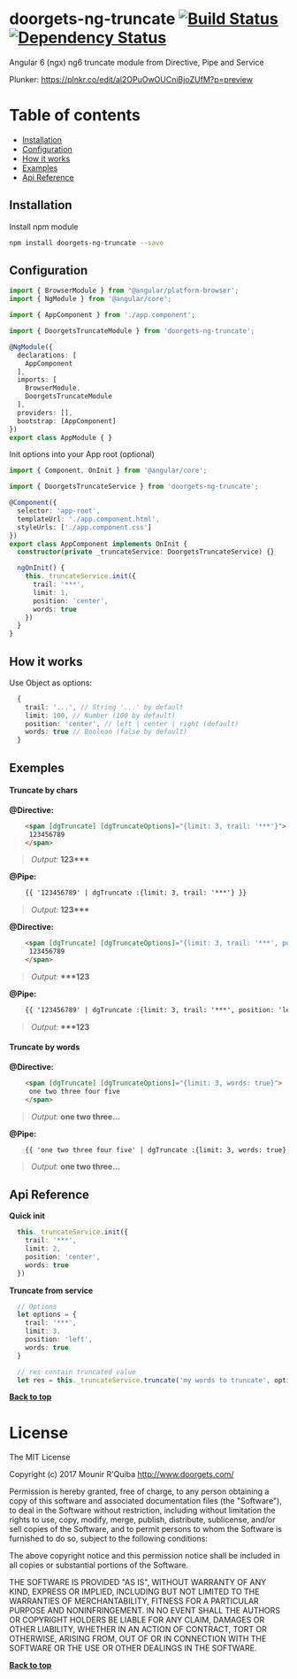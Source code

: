 # doorgets-ng-truncate [![Build Status](https://travis-ci.org/doorgets/ng-truncate.svg?branch=master)](https://travis-ci.org/doorgets/ng-truncate) [![Dependency Status](https://david-dm.org/doorgets/ng-truncate.svg)](https://david-dm.org/doorgets/ng-truncate)

Angular 6 (ngx) ng6 truncate module from Directive, Pipe and Service

Plunker: https://plnkr.co/edit/al2OPuOwOUCniBjoZUfM?p=preview

# Table of contents
* [Installation](#installation)
* [Configuration](#configuration)
* [How it works](#how-it-works)
* [Examples](#examples)
* [Api Reference](#api-reference)

## Installation

Install npm module

```sh
npm install doorgets-ng-truncate --save
```
## Configuration

```ts
import { BrowserModule } from '@angular/platform-browser';
import { NgModule } from '@angular/core';

import { AppComponent } from './app.component';

import { DoorgetsTruncateModule } from 'doorgets-ng-truncate';

@NgModule({
  declarations: [
    AppComponent
  ],
  imports: [
    BrowserModule,
    DoorgetsTruncateModule
  ],
  providers: [],
  bootstrap: [AppComponent]
})
export class AppModule { }
```

Init options into your App root (optional)

```ts
import { Component, OnInit } from '@angular/core';

import { DoorgetsTruncateService } from 'doorgets-ng-truncate';

@Component({
  selector: 'app-root',
  templateUrl: './app.component.html',
  styleUrls: ['./app.component.css']
})
export class AppComponent implements OnInit {
  constructor(private _truncateService: DoorgetsTruncateService) {}

  ngOnInit() {
    this._truncateService.init({
      trail: '***',
      limit: 1,
      position: 'center',
      words: true
    })
  }
}
```

## How it works

Use Object as options:
```ts
  {
    trail: '...', // String '...' by default
    limit: 100, // Number (100 by default)
    position: 'center', // left | center | right (default)
    words: true // Boolean (false by default)
  }
```


## Exemples

#### Truncate by chars
__@Directive:__
```html
    <span [dgTruncate] [dgTruncateOptions]="{limit: 3, trail: '***'}">
     123456789
    </span>
```

> *Output:* __123***__

__@Pipe:__
```html
    {{ '123456789' | dgTruncate :{limit: 3, trail: '***'} }}
```

> *Output:* __123***__

__@Directive:__
```html
    <span [dgTruncate] [dgTruncateOptions]="{limit: 3, trail: '***', position: 'left'}">
     123456789
    </span>
```

> *Output:* __***123__

__@Pipe:__
```html
    {{ '123456789' | dgTruncate :{limit: 3, trail: '***', position: 'left'} }}
```

> *Output:* __***123__



#### Truncate by words

__@Directive:__
```html
    <span [dgTruncate] [dgTruncateOptions]="{limit: 3, words: true}">
     one two three four five
    </span>
```

> *Output:* __one two three...__

__@Pipe:__
```html
    {{ 'one two three four five' | dgTruncate :{limit: 3, words: true} }}
```

> *Output:* __one two three...__


## Api Reference

__Quick init__

```ts
  this._truncateService.init({
    trail: '***',
    limit: 2,
    position: 'center',
    words: true
  })
```

__Truncate from service__
```ts
  // Options
  let options = {
    trail: '***',
    limit: 3,
    position: 'left',
    words: true
  }

  // res contain truncated value
  let res = this._truncateService.truncate('my words to truncate', options);
```

**[Back to top](#table-of-contents)**

# License

The MIT License

Copyright (c) 2017 Mounir R'Quiba http://www.doorgets.com/

Permission is hereby granted, free of charge, to any person obtaining a copy of this software and associated documentation files (the "Software"), to deal in the Software without restriction, including without limitation the rights to use, copy, modify, merge, publish, distribute, sublicense, and/or sell copies of the Software, and to permit persons to whom the Software is furnished to do so, subject to the following conditions:

The above copyright notice and this permission notice shall be included in all copies or substantial portions of the Software.

THE SOFTWARE IS PROVIDED "AS IS", WITHOUT WARRANTY OF ANY KIND, EXPRESS OR IMPLIED, INCLUDING BUT NOT LIMITED TO THE WARRANTIES OF MERCHANTABILITY, FITNESS FOR A PARTICULAR PURPOSE AND NONINFRINGEMENT. IN NO EVENT SHALL THE AUTHORS OR COPYRIGHT HOLDERS BE LIABLE FOR ANY CLAIM, DAMAGES OR OTHER LIABILITY, WHETHER IN AN ACTION OF CONTRACT, TORT OR OTHERWISE, ARISING FROM, OUT OF OR IN CONNECTION WITH THE SOFTWARE OR THE USE OR OTHER DEALINGS IN THE SOFTWARE.

**[Back to top](#table-of-contents)**
